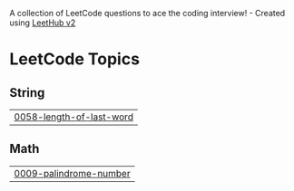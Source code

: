 A collection of LeetCode questions to ace the coding interview! - Created using [LeetHub v2](https://github.com/arunbhardwaj/LeetHub-2.0)
<!---LeetCode Topics Start-->
# LeetCode Topics
## String
|  |
| ------- |
| [0058-length-of-last-word](https://github.com/saivardhanreddy7032/LeetcodeProblems/tree/master/0058-length-of-last-word) |
## Math
|  |
| ------- |
| [0009-palindrome-number](https://github.com/saivardhanreddy7032/LeetcodeProblems/tree/master/0009-palindrome-number) |
<!---LeetCode Topics End-->